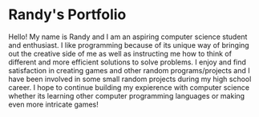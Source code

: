 # Randy's Portfolio

Hello! My name is Randy and I am an aspiring computer science student and enthusiast. I like programming because of its unique way of bringing out the creative side of me as well as instructing me how to think of different and more efficient solutions to solve problems. I enjoy and find satisfaction in creating games and other random programs/projects and I have been involved in some small random projects during my high school career. I hope to continue building my expierence with computer science whether its learning other computer programming languages or making even more intricate games!

